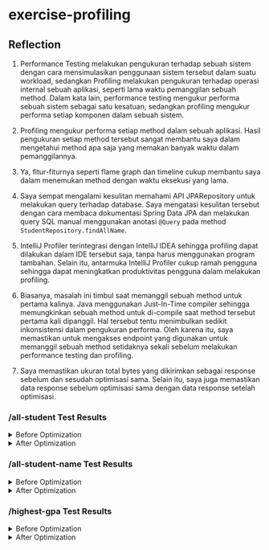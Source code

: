 # exercise-profiling

## Reflection
1. Performance Testing melakukan pengukuran terhadap sebuah sistem dengan cara mensimulasikan penggunaan sistem tersebut dalam suatu workload, sedangkan Profiling melakukan pengukuran terhadap operasi internal sebuah aplikasi, seperti lama waktu pemanggilan sebuah method. Dalam kata lain, performance testing mengukur performa sebuah sistem sebagai satu kesatuan, sedangkan profiling mengukur performa setiap komponen dalam sebuah sistem.

2. Profiling mengukur performa setiap method dalam sebuah aplikasi. Hasil pengukuran setiap method tersebut sangat membantu saya dalam mengetahui method apa saja yang memakan banyak waktu dalam pemanggilannya.

3. Ya, fitur-fiturnya seperti flame graph dan timeline cukup membantu saya dalam menemukan method dengan waktu eksekusi yang lama.

4. Saya sempat mengalami kesulitan memahami API JPARepository untuk melakukan query terhadap database. Saya mengatasi kesulitan tersebut dengan cara membaca dokumentasi Spring Data JPA dan melakukan query SQL manual menggunakan anotasi `@Query` pada method `StudentRepository.findAllName`.

5. IntelliJ Profiler terintegrasi dengan IntelliJ IDEA sehingga profiling dapat dilakukan dalam IDE tersebut saja, tanpa harus menggunakan program tambahan. Selain itu, antarmuka IntelliJ Profiler cukup ramah pengguna sehingga dapat meningkatkan produktivitas pengguna dalam melakukan profiling.

6. Biasanya, masalah ini timbul saat memanggil sebuah method untuk pertama kalinya. Java menggunakan Just-In-Time compiler sehingga memungkinkan sebuah method untuk di-compile saat method tersebut pertama kali dipanggil. Hal tersebut tentu menimbulkan sedikit inkonsistensi dalam pengukuran performa. Oleh karena itu, saya memastikan untuk mengakses endpoint yang digunakan untuk memanggil sebuah method setidaknya sekali sebelum melakukan performance testing dan profiling.

7. Saya memastikan ukuran total bytes yang dikirimkan sebagai response sebelum dan sesudah optimisasi sama. Selain itu, saya juga memastikan data response sebelum optimisasi sama dengan data response setelah optimisasi.

### /all-student Test Results
<details>
<summary>Before Optimization</summary>
![image](https://github.com/user-attachments/assets/a4df1a9a-2a86-4baa-9261-9151092545f7)
![image](https://github.com/user-attachments/assets/a99605df-5ff6-4326-b958-47b423fda016)
</details>
<details>
<summary>After Optimization</summary>
![image](https://github.com/user-attachments/assets/8b1fa678-8fc1-453f-9f28-43bd20a4363e)
![image](https://github.com/user-attachments/assets/dd2290c2-707c-454b-9aa3-e9d6b3af8080)
</details>

### /all-student-name Test Results

<details>
<summary>Before Optimization</summary>
![image](https://github.com/user-attachments/assets/46f33acc-50b5-4750-b77e-b21890f1fd17)
![image](https://github.com/user-attachments/assets/accb8549-02e1-4f2a-a3c6-94ef70242d10)
</details>
<details>
<summary>After Optimization</summary>
![image](https://github.com/user-attachments/assets/29838805-557d-4281-8a8e-b3f63c01e547)
![image](https://github.com/user-attachments/assets/820beb23-9878-4cff-ad06-63ac92532d6c)
</details>

### /highest-gpa Test Results
<details>
<summary>Before Optimization</summary>
![image](https://github.com/user-attachments/assets/f75534c8-5746-4674-9029-e38bb70dd5b1)
![image](https://github.com/user-attachments/assets/7161e4e1-9bbe-4833-8d85-d2746640bde5)
</details>
<details>
<summary>After Optimization</summary>
![image](https://github.com/user-attachments/assets/32586aea-45fd-4029-8598-3272668f0bc5)
![image](https://github.com/user-attachments/assets/230d793c-3d3d-4646-812c-ec5ab733e8fb)
</details>
